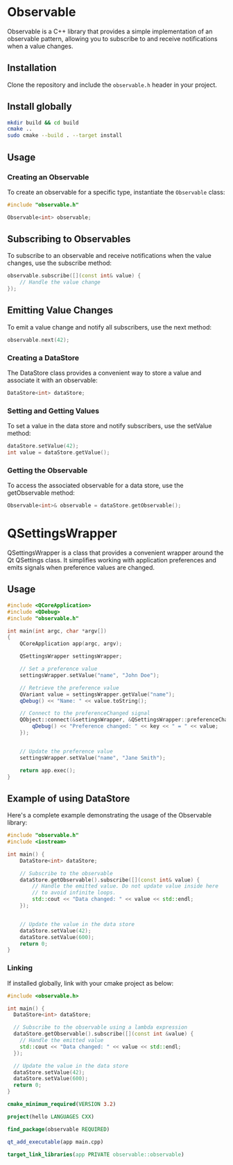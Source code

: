 # Observable

Observable is a C++ library that provides a simple implementation of an observable pattern, allowing you to subscribe to and receive notifications when a value changes.

## Installation

Clone the repository and include the `observable.h` header in your project.

## Install globally

```bash
mkdir build && cd build
cmake ..
sudo cmake --build . --target install
```

## Usage

### Creating an Observable

To create an observable for a specific type, instantiate the `Observable` class:

```cpp
#include "observable.h"

Observable<int> observable;
```

## Subscribing to Observables

To subscribe to an observable and receive notifications when the value changes, use the subscribe method:

```cpp
observable.subscribe([](const int& value) {
    // Handle the value change
});
```

## Emitting Value Changes

To emit a value change and notify all subscribers, use the next method:

```cpp
observable.next(42);
```

### Creating a DataStore

The DataStore class provides a convenient way to store a value and associate it with an observable:

```cpp
DataStore<int> dataStore;
```

### Setting and Getting Values

To set a value in the data store and notify subscribers, use the setValue method:

```cpp
dataStore.setValue(42);
int value = dataStore.getValue();
```

### Getting the Observable

To access the associated observable for a data store, use the getObservable method:

```cpp
Observable<int>& observable = dataStore.getObservable();

```

# QSettingsWrapper

QSettingsWrapper is a class that provides a convenient wrapper around the Qt QSettings class. It simplifies working with application preferences and emits signals when preference values are changed.

## Usage

```cpp
#include <QCoreApplication>
#include <QDebug>
#include "observable.h"

int main(int argc, char *argv[])
{
    QCoreApplication app(argc, argv);

    QSettingsWrapper settingsWrapper;

    // Set a preference value
    settingsWrapper.setValue("name", "John Doe");

    // Retrieve the preference value
    QVariant value = settingsWrapper.getValue("name");
    qDebug() << "Name: " << value.toString();

    // Connect to the preferenceChanged signal
    QObject::connect(&settingsWrapper, &QSettingsWrapper::preferenceChanged, [](const QString& key, const QVariant& value) {
        qDebug() << "Preference changed: " << key << " = " << value;
    });


    // Update the preference value
    settingsWrapper.setValue("name", "Jane Smith");

    return app.exec();
}
```

## Example of using DataStore

Here's a complete example demonstrating the usage of the Observable library:

```cpp
#include "observable.h"
#include <iostream>

int main() {
    DataStore<int> dataStore;

    // Subscribe to the observable
    dataStore.getObservable().subscribe([](const int& value) {
        // Handle the emitted value. Do not update value inside here
        // to avoid infinite loops.
        std::cout << "Data changed: " << value << std::endl;
    });


    // Update the value in the data store
    dataStore.setValue(42);
    dataStore.setValue(600);
    return 0;
}
```

### Linking

If installed globally, link with your cmake project as below:

```cpp
#include <observable.h>

int main() {
  DataStore<int> dataStore;

  // Subscribe to the observable using a lambda expression
  dataStore.getObservable().subscribe([](const int &value) {
    // Handle the emitted value
    std::cout << "Data changed: " << value << std::endl;
  });

  // Update the value in the data store
  dataStore.setValue(42);
  dataStore.setValue(600);
  return 0;
}
```

```cmake
cmake_minimum_required(VERSION 3.2)

project(hello LANGUAGES CXX)

find_package(observable REQUIRED)

qt_add_executable(app main.cpp)

target_link_libraries(app PRIVATE observable::observable)
```
